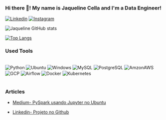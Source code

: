 ### Hi there 👋! My name is Jaqueline Cella and I'm a Data Engineer!

[![Linkedin](https://img.shields.io/badge/LinkedIn-0077B5?style=for-the-badge&logo=linkedin&logoColor=white)](https://www.linkedin.com/in/jaqueline-cella/) 
[![Instagram](https://img.shields.io/badge/Instagram-E4405F?style=for-the-badge&logo=instagram&logoColor=white)](https://www.instagram.com/cellajaqueline/)

![Jaqueline GitHub stats](https://github-readme-stats.vercel.app/api?username=jaquelinecella&show_icons=true&theme=radical)

[![Top Langs](https://github-readme-stats.vercel.app/api/top-langs/?username=jaquelinecella)](https://github.com/jaquelinecella/github-readme-stats)

### Used Tools

<div style="display: inline_block"><br/>
  <img align="center" alt="Python" src="https://img.shields.io/badge/Python-14354C?style=for-the-badge&logo=python&logoColor=white"/>
  <img align="center" alt="Ubuntu" src="https://img.shields.io/badge/Ubuntu-E95420?style=for-the-badge&logo=ubuntu&logoColor=whit"/>
  <img align="center" alt="Windows" src="https://img.shields.io/badge/Windows-0078D6?style=for-the-badge&logo=windows&logoColor=white"/>
  <img align="center" alt="MySQL" src="https://img.shields.io/badge/MySQL-00000F?style=for-the-badge&logo=mysql&logoColor=white"/>
  <img align="center" alt="PostgreSQL" src="https://img.shields.io/badge/PostgreSQL-316192?style=for-the-badge&logo=postgresql&logoColor=white"/>
  <img align="center" alt="AmzonAWS" src="https://img.shields.io/badge/Amazon_AWS-232F3E?style=for-the-badge&logo=amazon-aws&logoColor=white"/>
  <img align="center" alt="GCP" src="https://img.shields.io/badge/Google_Cloud-4285F4?style=for-the-badge&logo=google-cloud&logoColor=white"/>
  <img align="center" alt="Airflow" src="https://img.shields.io/badge/Airflow-017CEE?style=for-the-badge&logo=Apache%20Airflow&logoColor=white"/>
  <img align="center" alt="Docker" src="https://img.shields.io/badge/Docker-2CA5E0?style=for-the-badge&logo=docker&logoColor=white"/>
  <img align="center" alt="Kubernetes" src="https://img.shields.io/badge/kubernetes-326ce5.svg?&style=for-the-badge&logo=kubernetes&logoColor=white"/>
</div><br/>

### Articles

- [Medium- PySpark usando Jupyter no Ubuntu](https://medium.com/p/7edcb0cf932f)<br/>

- [Linkedin- Projeto no Github](https://www.linkedin.com/in/jaqueline-cella/recent-activity/posts/)<br/>

